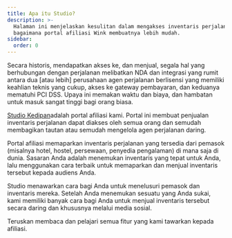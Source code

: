 ```yaml
---
title: Apa itu Studio?
description: >-
  Halaman ini menjelaskan kesulitan dalam mengakses inventaris perjalanan dan
  bagaimana portal afiliasi Wink membuatnya lebih mudah.
sidebar:
  order: 0
---
```

Secara historis, mendapatkan akses ke, dan menjual, segala hal yang berhubungan dengan perjalanan melibatkan NDA dan integrasi yang rumit antara dua \[atau lebih] perusahaan agen perjalanan berlisensi yang memiliki keahlian teknis yang cukup, akses ke gateway pembayaran, dan keduanya mematuhi PCI DSS. Upaya ini memakan waktu dan biaya, dan hambatan untuk masuk sangat tinggi bagi orang biasa.

[Studio Kedipan](https://studio.wink.travel)adalah portal afiliasi kami. Portal ini membuat penjualan inventaris perjalanan dapat diakses oleh semua orang dan semudah membagikan tautan atau semudah mengelola agen perjalanan daring.

Portal afiliasi memaparkan inventaris perjalanan yang tersedia dari pemasok (misalnya hotel, hostel, persewaan, penyedia pengalaman) di mana saja di dunia. Sasaran Anda adalah menemukan inventaris yang tepat untuk Anda, lalu menggunakan cara terbaik untuk memaparkan dan menjual inventaris tersebut kepada audiens Anda.

Studio menawarkan cara bagi Anda untuk menelusuri pemasok dan inventaris mereka. Setelah Anda menemukan sesuatu yang Anda sukai, kami memiliki banyak cara bagi Anda untuk menjual inventaris tersebut secara daring dan khususnya melalui media sosial.

Teruskan membaca dan pelajari semua fitur yang kami tawarkan kepada afiliasi.


